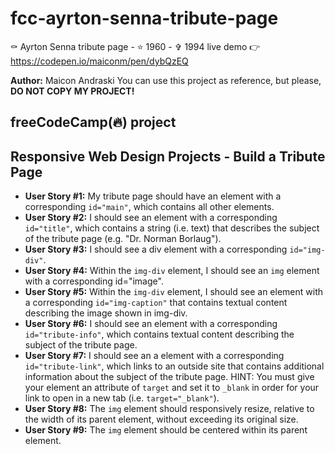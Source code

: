 # fcc-ayrton-senna-tribute-page
⚰️ Ayrton Senna tribute page  - ⭐ 1960 - ✞ 1994
live demo 👉 https://codepen.io/maiconm/pen/dybQzEQ

**Author:** Maicon Andraski
You can use this project as reference, but please, **DO NOT COPY MY PROJECT!**

freeCodeCamp(🔥) project
----
## Responsive Web Design Projects - Build a Tribute Page

* **User Story #1:** My tribute page should have an element with a corresponding `id="main"`, which contains all other elements.
* **User Story #2:** I should see an element with a corresponding `id="title"`, which contains a string (i.e. text) that describes the subject of the tribute page (e.g. "Dr. Norman Borlaug").
* **User Story #3:** I should see a div element with a corresponding `id="img-div"`.
* **User Story #4:** Within the `img-div` element, I should see an `img` element with a corresponding id="image".
* **User Story #5:** Within the `img-div` element, I should see an element with a corresponding `id="img-caption"` that contains textual content describing the image shown in img-div.
* **User Story #6:** I should see an element with a corresponding `id="tribute-info"`, which contains textual content describing the subject of the tribute page.
* **User Story #7:** I should see an a element with a corresponding `id="tribute-link"`, which links to an outside site that contains additional information about the subject of the tribute page. HINT: You must give your element an attribute of `target` and set it to `_blank` in order for your link to open in a new tab (i.e. `target="_blank"`).
* **User Story #8:** The `img` element should responsively resize, relative to the width of its parent element, without exceeding its original size.
* **User Story #9:** The `img` element should be centered within its parent element.